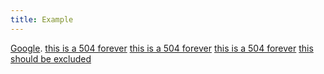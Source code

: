 ```yaml
---
title: Example
---
```


[Google](www.google.com). [this is a 504 forever](httpstat.us/504)
[this is a 504 forever](httpstat.us/504)
[this is a 504 forever](httpstat.us/504)
[this should be excluded](https://myendpoint.com)
